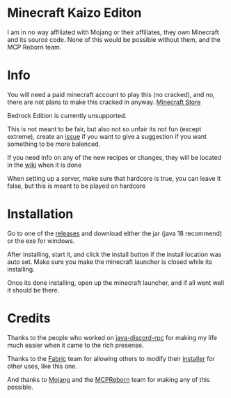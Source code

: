 # Minecraft Kaizo Editon

I am in no way affiliated with Mojang or their affiliates, they own Minecraft and its source code. None of this would be possible without them, and the MCP Reborn team.


# Info

You will need a paid minecraft account to play this (no cracked), and no, there are not plans to make this cracked in anyway. [Minecraft Store](www.minecraft.net/store/minecraft-java-bedrock-edition-pc)

Bedrock Edition is currently unsupported.

This is not meant to be fair, but also not so unfair its not fun (except extreme), create an [issue](https://github.com/archerv123456/minecraft-kaizo-editon-public/issues) if you want to give a suggestion if you want something to be more balenced.

If you need info on any of the new recipes or changes, they will be located in the [wiki](https://github.com/archerv123456/minecraft-kaizo-editon-public/wiki) when it is done

When setting up a server, make sure that hardcore is true, you can leave it false, but this is meant to be played on hardcore


# Installation

Go to one of the [releases](https://github.com/archerv123456/minecraft-kaizo-editon-public/releases) and download either the jar (java 18 recommend) or the exe for windows.

After installing, start it, and click the install button if the install location was auto set. Make sure you make the minecraft launcher is closed while its installing.

Once its done installing, open up the minecraft launcher, and if all went well it should be there.

# Credits

Thanks to the people who worked on [java-discord-rpc](https://github.com/MinnDevelopment/java-discord-rpc/tree/master) for making my life much easier when it came to the rich presense.

Thanks to the [Fabric](https://fabricmc.net) team for allowing others to modify their [installer](https://github.com/FabricMC/fabric-installer) for other uses, like this one.

And thanks to [Mojang](https://www.minecraft.net/en-us) and the [MCPReborn](https://github.com/Hexeption/MCP-Reborn) team for making any of this possible.
